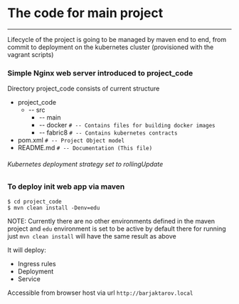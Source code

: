 # The code for main project
---
Lifecycle of the project is going to be managed by maven end to end, from commit to deployment on the kubernetes cluster (provisioned with the vagrant scripts)

### Simple Nginx web server introduced to project_code

Directory project_code consists of current structure

* project_code
   * -- src
      * -- main
       * -- docker ``# -- Contains files for building docker images``
       * -- fabric8 ``# -- Contains kubernetes contracts``
* pom.xml ``# -- Project Object model``
* README.md ``# -- Documentation (This file)``


###### Kubernetes deployment strategy set to rollingUpdate


### To deploy init web app via maven
```
$ cd project_code
$ mvn clean install -Denv=edu
```

NOTE: Currently there are no other environments defined in the maven project and `edu` environment is set to be active by default there for running just `mvn clean install` will have the same result as above

It will deploy:
- Ingress rules
- Deployment
- Service

Accessible from browser host via url `http://barjaktarov.local`
